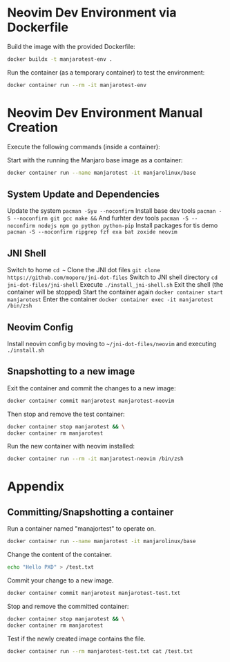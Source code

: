 # Neovim Dev Environment via Dockerfile
Build the image with the provided Dockerfile:
```bash
docker buildx -t manjarotest-env .
```

Run the container (as a temporary container) to test the environment:
```bash
docker container run --rm -it manjarotest-env
```

# Neovim Dev Environment Manual Creation
Execute the following commands (inside a container):

Start with the running the Manjaro base image as a container:
```bash
docker container run --name manjarotest -it manjarolinux/base
```

## System Update and Dependencies
Update the system `pacman -Syu --noconfirm`
Install base dev tools `pacman -S --noconfirm git gcc make &&`
And furhter dev tools `pacman -S --noconfirm nodejs npm go python python-pip`
Install packages for tis demo `pacman -S --noconfirm ripgrep fzf exa bat zoxide neovim`

## JNI Shell
Switch to home `cd ~`
Clone the JNI dot files `git clone https://github.com/mopore/jni-dot-files`
Switch to JNI shell directory `cd jni-dot-files/jni-shell`
Execute `./install_jni-shell.sh`
Exit the shell (the container will be stopped)
Start the container again `docker container start manjarotest`
Enter the container `docker container exec -it manjarotest /bin/zsh`

## Neovim  Config
Install neovim config by moving to `~/jni-dot-files/neovim` and executing 
`./install.sh`

## Snapshotting to a new image
Exit the container and commit the changes to a new image:
```bash
docker container commit manjarotest manjarotest-neovim
```
Then stop and remove the test container:
```bash
docker container stop manjarotest && \
docker container rm manjarotest
```

Run the new container with neovim installed:
```bash
docker container run --rm -it manjarotest-neovim /bin/zsh
```

# Appendix
## Committing/Snapshotting a container
Run a container named "manajortest" to operate on.
```bash
docker container run --name manjarotest -it manjarolinux/base
```

Change the content of the container.
```bash
echo "Hello PXD" > /test.txt
```

Commit your change to a new image.
```bash
docker container commit manjarotest manjarotest-test.txt
```

Stop and remove the committed container: 
```bash
docker container stop manjarotest && \
docker container rm manjarotest
```

Test if the newly created image contains the file.
```bash
docker container run --rm manjarotest-test.txt cat /test.txt
```
